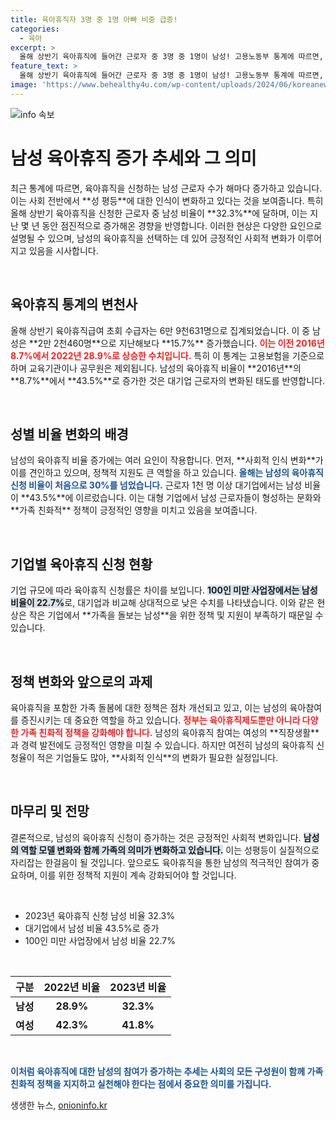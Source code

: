 ```yaml
---
title: 육아휴직자 3명 중 1명 아빠 비중 급증!
categories:
  - 육아
excerpt: >
  올해 상반기 육아휴직에 들어간 근로자 중 3명 중 1명이 남성! 고용노동부 통계에 따르면, 남성 수급자 비율이 32.3%로 역대 최고치를 기록했습니다. 대기업에서는 무려 43.5%를 차지하며, 육아휴직의 성별 균형이 빠르게 변화하고 있습니다. 자세한 내용이 궁금하다면 클릭하세요!
feature_text: >
  올해 상반기 육아휴직에 들어간 근로자 중 3명 중 1명이 남성! 고용노동부 통계에 따르면, 남성 수급자 비율이 32.3%로 역대 최고치를 기록했습니다. 대기업에서는 무려 43.5%를 차지하며, 육아휴직의 성별 균형이 빠르게 변화하고 있습니다. 자세한 내용이 궁금하다면 클릭하세요!
image: 'https://www.behealthy4u.com/wp-content/uploads/2024/06/koreanews.jpg'
---
```


<p><img src="https://www.behealthy4u.com/wp-content/uploads/2024/06/koreanews.jpg" alt="info 속보" /></p>

<h1 data-ke-size="size26">남성 육아휴직 증가 추세와 그 의미</h1>

<p data-ke-size="size16">최근 통계에 따르면, 육아휴직을 신청하는 남성 근로자 수가 해마다 증가하고 있습니다. 이는 사회 전반에서 **성 평등**에 대한 인식이 변화하고 있다는 것을 보여줍니다. 특히 올해 상반기 육아휴직을 신청한 근로자 중 남성 비율이 **32.3%**에 달하며, 이는 지난 몇 년 동안 점진적으로 증가해온 경향을 반영합니다. 이러한 현상은 다양한 요인으로 설명될 수 있으며, 남성의 육아휴직을 선택하는 데 있어 긍정적인 사회적 변화가 이루어지고 있음을 시사합니다.</p>

<p data-ke-size="size16">&nbsp;</p>

<h2 data-ke-size="size26">육아휴직 통계의 변천사</h2>

<p data-ke-size="size16">올해 상반기 육아휴직급여 초회 수급자는 6만 9천631명으로 집계되었습니다. 이 중 남성은 **2만 2천460명**으로 지난해보다 **15.7%** 증가했습니다. <b><span style="color: #ee2323;">이는 이전 2016년 8.7%에서 2022년 28.9%로 상승한 수치입니다.</span></b> 특히 이 통계는 고용보험을 기준으로 하며 교육기관이나 공무원은 제외됩니다. 남성의 육아휴직 비율이 **2016년**의 **8.7%**에서 **43.5%**로 증가한 것은 대기업 근로자의 변화된 태도를 반영합니다.</p>

<p data-ke-size="size16">&nbsp;</p>

<h2 data-ke-size="size26">성별 비율 변화의 배경</h2>

<p data-ke-size="size16">남성의 육아휴직 비율 증가에는 여러 요인이 작용합니다. 먼저, **사회적 인식 변화**가 이를 견인하고 있으며, 정책적 지원도 큰 역할을 하고 있습니다. <b><span style="color: #1a5490;">올해는 남성의 육아휴직 신청 비율이 처음으로 30%를 넘었습니다.</span></b> 근로자 1천 명 이상 대기업에서는 남성 비율이 **43.5%**에 이르렀습니다. 이는 대형 기업에서 남성 근로자들이 형성하는 문화와 **가족 친화적** 정책이 긍정적인 영향을 미치고 있음을 보여줍니다.</p>

<p data-ke-size="size16">&nbsp;</p>

<h2 data-ke-size="size26">기업별 육아휴직 신청 현황</h2>

<p data-ke-size="size16">기업 규모에 따라 육아휴직 신청률은 차이를 보입니다. <b><span style="background-color: #21538527;">100인 미만 사업장에서는 남성 비율이 22.7%</span></b>로, 대기업과 비교해 상대적으로 낮은 수치를 나타냈습니다. 이와 같은 현상은 작은 기업에서 **가족을 돌보는 남성**을 위한 정책 및 지원이 부족하기 때문일 수 있습니다.</p>

<p data-ke-size="size16">&nbsp;</p>

<h2 data-ke-size="size26">정책 변화와 앞으로의 과제</h2>

<p data-ke-size="size16">육아휴직을 포함한 가족 돌봄에 대한 정책은 점차 개선되고 있고, 이는 남성의 육아참여를 증진시키는 데 중요한 역할을 하고 있습니다. <b><span style="color: #ee2323;">정부는 육아휴직제도뿐만 아니라 다양한 가족 친화적 정책을 강화해야 합니다.</span></b> 남성의 육아휴직 참여는 여성의 **직장생활**과 경력 발전에도 긍정적인 영향을 미칠 수 있습니다. 하지만 여전히 남성의 육아휴직 신청율이 적은 기업들도 많아, **사회적 인식**의 변화가 필요한 실정입니다.</p>

<p data-ke-size="size16">&nbsp;</p>

<h2 data-ke-size="size26">마무리 및 전망</h2>

<p data-ke-size="size16">결론적으로, 남성의 육아휴직 신청이 증가하는 것은 긍정적인 사회적 변화입니다. <b><span style="background-color: #21538527;">남성의 역할 모델 변화와 함께 가족의 의미가 변화하고 있습니다.</span></b> 이는 성평등이 실질적으로 자리잡는 한걸음이 될 것입니다. 앞으로도 육아휴직을 통한 남성의 적극적인 참여가 중요하며, 이를 위한 정책적 지원이 계속 강화되어야 할 것입니다.</p>

<p data-ke-size="size16">&nbsp;</p>

<ul>
    <li>2023년 육아휴직 신청 남성 비율 32.3%</li>
    <li>대기업에서 남성 비율 43.5%로 증가</li>
    <li>100인 미만 사업장에서 남성 비율 22.7%</li>
</ul>

<p data-ke-size="size16">&nbsp;</p>

<table style="width: 100%">
    <thead>
        <tr>
            <th style="text-align: center;">구분</th>
            <th style="text-align: center;">2022년 비율</th>
            <th style="text-align: center;">2023년 비율</th>
        </tr>
    </thead>
    <tbody>
        <tr>
            <td style="text-align: center; height: 17px;"><b>남성</b></td>
            <td style="text-align: center; height: 17px;"><b>28.9%</b></td>
            <td style="text-align: center; height: 17px;"><b>32.3%</b></td>
        </tr>
        <tr>
            <td style="text-align: center; height: 17px;"><b>여성</b></td>
            <td style="text-align: center; height: 17px;"><b>42.3%</b></td>
            <td style="text-align: center; height: 17px;"><b>41.8%</b></td>
        </tr>
    </tbody>
</table>

<p data-ke-size="size16">&nbsp;</p>

<p><b><span style="color: #1a5490;">이처럼 육아휴직에 대한 남성의 참여가 증가하는 추세는 사회의 모든 구성원이 함께 <strong>가족 친화적 정책</strong>을 지지하고 실천해야 한다는 점에서 중요한 의미를 가집니다.</span></b></p>
생생한 뉴스, <a href="https://onioninfo.kr" rel="dofollow">onioninfo.kr</a>


